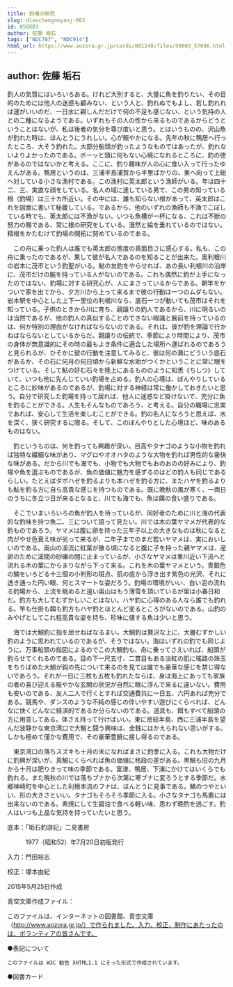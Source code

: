 ```yaml
---
title: 釣場の研究
slug: diaochangnoyanj-863
id: 050603
author: 佐藤 垢石
tags: ["NDC787", "NDC914"]
html_url: https://www.aozora.gr.jp/cards/001248/files/50603_57096.html
---
```


## author: 佐藤 垢石

釣人の気質にはいろいろある。けれど大別すると、大量に魚を釣りたい、その目的のためには他人の迷惑も顧みない、という人と、釣れぬでもよし、若し釣れれば運がいいのだ、一日水に親しんだだけで何の不足も感じない、という気持の人との二種になるようである。いずれもその人の性から来るものであるからどうということはないが、私は後者の気分を尊び度いと思う。とはいうものの、沢山魚が釣れた時は、ほんとうにうれしい。心が賑やかになる。先年の秋に鴨居へ行ったところ、大そう釣れた。大部分船頭が釣ったようなものではあったが、釣れないよりよかったのである。ボーッと頭に何もない心境になれるところに、釣の徳があるのではないかと考える。ここに、釣り趣味が人の心に食い入って行ったゆえんがある。鴨居というのは、三浦半島浦賀から半里ばかりの、東へ向って上総へ対している小さな漁村である。この漁村に英太郎という漁師がいる。年は四十二、三、実直な顔をしている。名人の域に達している男で、この男の知っている根（釣場）は三十カ所近い。その中には、誰も知らない根があって、英太郎はこれを図面に書いて秘蔵している。であるから、他のいずれの漁師も不漁でこぼしている時でも、英太郎には不漁がない。いつも魚槽が一杯になる、これは不断の努力の賜である、常に根の研究をしている。漫然と綸を垂れているのではない。精根をかたむけて釣場の開拓に努めているのである。

　この舟に乗った釣人は誰でも英太郎の態度の真面目さに感心する。私も、この舟に乗ったのであるが、果して彼が名人であるのを知ることが出来た。奥利根川の岩本に茂市という釣聖がいる。鮎の友釣をやらせれば、あの長い利根川の沿岸に、茂市だけの腕を持っている人がないのである。これも偶然に釣が上手になったのではない、釣場に対する研究心が、人にまさっているからである。朝竿をかついで家を出てから、夕方川から上って来るまで彼の行動は一つのムダもない。岩本駅を中心とした上下一里位の利根川なら、底石一つが動いても茂市はそれを知っている。子供のときから川に育ち、親譲りの釣人であるから、川に明るいのは当然であるが、他の釣人の真似することのできない眼識と腕前を持っているのは、何か特別の理由がなければならないのである。それは、彼が釣を理論で行かねばならないとしているからだ。親譲りの伝統で、季節により時間により、茂市の身体が無意識的にその時の最もよき条件に適合した場所へ運ばれるのであろうと見られるが、ひそかに彼の行動を注意してみると、彼は何の瀬にどういう底石があるか、その石に何月の何日頃から新鮮な水垢がつくかということに常に眼をつけている。そして鮎の好む石々を陸上にあるもののように知悉《ちしつ》していて、いつも他に先んじていい釣場を占める。釣人の心境は、ぼんやりしているところに妙味があるのであるが、釣場に対する神経は常に働かしておきたいと思う。自分で研究した釣場を持って居れば、他人に迷惑など掛けないで、充分に魚を釣ることができる。人生もそんなものであろう、と考える。自分の職場に忠実であれば、安心して生活を楽しむことができる。釣の名人になろうと思えば、水を深く、狭く研究するに限る。そして、このぼんやりとした心境ほど、味のあるものはない。

　釣というものは、何を釣っても興趣が深い。目高やタナゴのような小物を釣れば独特な繊細な味があり、マグロやオオハタのような大物を釣れば男性的な豪快な味がある。だから川でも海でも、小物でも大物でもおのおのの好みにより、釣場や魚を選ぶものであるが、魚の価値に魅力を感ずるのはどの釣人も同じであるらしい。たとえばダボハゼを釣るよりも本ハゼを釣る方に、またハヤを釣るよりも鮎を釣る方に自ら高貴な感じを持つものである。既に晩秋の風が寒く、一両日のうちに冬立つ日が来るとなると、川でも海でも、魚は餌の食い盛りである。

　そこでいまいろいろの魚が釣人を待っているが、同好者のために川と海の代表的な釣味を持つ魚二、三について語って見たい。川では木の葉ヤマメが代表的な釣ものであろう。ヤマメは腹に卵を持った三年子以上の大きなものは秋になると肉がやせ色衰え味が劣って来るが、二年子までのまだ若いヤマメは、実においしいのである。奥山の溪流に紅葉が散る頃になると腹に子を持った親ヤマメは、産卵のために溪間の砂礫の間に止まっているが、小さなヤマメは里川近い下流へと流れる木の葉にからまりながら下って来る。これを木の葉ヤマメという。青銀色の鱗をいろどる十三個の小判形の斑点、肌の底から浮き出す紫色の光沢、それに透き通った円い眼、何とスマートな姿だろう。釣場の環境がいい、白い泥の流れる釣場から、上流を眺めると遠い奥山はもう薄雪を頂いているが里は小春日和だ。釣方も大してむずかしいことはない。ハヤ釣に心得のある人なら誰でも釣れる。竿も仕掛も餌も釣方もハヤ釣とほとんど変るところがないのである。山釣のみやげとしてこれ程高貴な姿を持ち、珍味に値する魚は少いと思う。

　海では大鯛釣に指を屈せねばなるまい。大鯛釣は贅沢な上に、大層むずかしい釣のように思われているのであるが、そうではない。海はいずれの釣でも同じように、万事船頭の指図によるのでこの大鯛釣も、舟に乗ってさえいれば、船頭が釣らせてくれるのである。目の下一尺五寸、二貫目もある淡紅の肌に瑤路の珠玉をちりばめた大鯛が鈎の先について来るのを見ては誰でも豪華な感じを禁じ得ないであろう。それが一日に三枚も五枚も釣れたならば、身は海上にあっても家族の者の喜び迎える賑やかな玄関の状況が自然に眼に浮んで来るに違いない。費用も安いのである、友人二人で行くとすれば交通費共に一日五、六円あれば充分である。競馬や、ダンスのような不純の感じの伴いやすい遊びにくらべれば、どんなに快くどんなに経済的であるか分らないのである。道具も、餌もすべて船頭の方に用意してある。体さえ持って行けばいい。東に房総半島、西に三浦半島を望んだ波静かな東京湾口で大鯛と闘う興味は、金銭にはかえられない思いがする。しかも極めて僅かな費用で、その豪華豊饒に接し得るのである。

　東京湾口の落ちスズキも十月の末になればまさに釣季に入る。これも大物だけに釣興が深いが、真鯛にくらべれば魚の価値に格段の差がある。黒鯛も旧の九月から十月は肥りきって味の季節である。富津、鴨居、下浦にかけてはいくらでも釣れる。また晩秋の川では落ちブナから次第に寒ブナに変ろうとする季節だ。水郷神崎町を中心とした利根本流のフナは、ほんとうに見事である。鱗のつやといい、形の大きさといい。タナゴもそろそろ季節に入る。小さなタナゴも馬鹿には出来ないのである。素焼にして生醤油で食べる軽い味、思わず晩酌を過ごす。釣人はいつも上品な気持を持っていたいと思う。













底本：「垢石釣游記」二見書房

　　　1977（昭和52）年7月20日初版発行

入力：門田裕志

校正：塚本由紀

2015年5月25日作成

青空文庫作成ファイル：

このファイルは、インターネットの図書館、青空文庫（http://www.aozora.gr.jp/）で作られました。入力、校正、制作にあたったのは、ボランティアの皆さんです。











●表記について


	このファイルは W3C 勧告 XHTML1.1 にそった形式で作成されています。







●図書カード